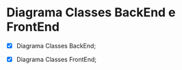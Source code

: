 # Diagrama Classes BackEnd e FrontEnd

- [x] Diagrama Classes BackEnd;
- [x] Diagrama Classes FrontEnd;

